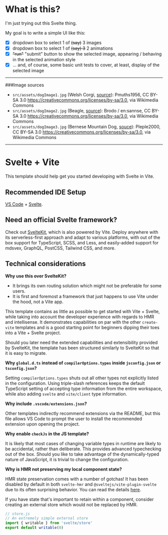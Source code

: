 
# What is this?

I'm just trying out this Svelte thing.  

My goal is to write a simple UI like this:   
* [X] dropdown box to select 1 of ~~(say)~~ 3 images
* [X] dropdown box to select 1 of ~~(say) 3~~ 2 animations
* [X] ~~"run"~~ "submit" button to show the selected image, appearing / behaving in the selected animation style 
* [X] ... and, of course, some basic unit tests to cover, at least, display of the selected image 

----

###Image sources 
* `src/assets/dogImage1.jpg` (Welsh Corgi, [source](https://commons.wikimedia.org/wiki/File:Welchcorgipembroke.JPG)):
  Pmuths1956, CC BY-SA 3.0 <https://creativecommons.org/licenses/by-sa/3.0>, via Wikimedia Commons
* `src/assets/dogImage2.jpg` (Beagle, [source](https://commons.wikimedia.org/wiki/File:Beagle_600.jpg)): Brodo / en:sannse, CC BY-SA 3.0 <https://creativecommons.org/licenses/by-sa/3.0>, via Wikimedia Commons
* `src/assets/dogImage3.jpg` (Bernese Mountain Dog, [souce](https://commons.wikimedia.org/wiki/File:Wystawa_Rybnik_02.10.2011_berne%C5%84ski_pies_pasterski_3pl.jpg)): Pleple2000, CC BY-SA 3.0 <https://creativecommons.org/licenses/by-sa/3.0>, via Wikimedia Commons 


----


# Svelte + Vite

This template should help get you started developing with Svelte in Vite.

## Recommended IDE Setup

[VS Code](https://code.visualstudio.com/) + [Svelte](https://marketplace.visualstudio.com/items?itemName=svelte.svelte-vscode).

## Need an official Svelte framework?

Check out [SvelteKit](https://github.com/sveltejs/kit#readme), which is also powered by Vite. Deploy anywhere with its serverless-first approach and adapt to various platforms, with out of the box support for TypeScript, SCSS, and Less, and easily-added support for mdsvex, GraphQL, PostCSS, Tailwind CSS, and more.

## Technical considerations

**Why use this over SvelteKit?**

- It brings its own routing solution which might not be preferable for some users.
- It is first and foremost a framework that just happens to use Vite under the hood, not a Vite app.

This template contains as little as possible to get started with Vite + Svelte, while taking into account the developer experience with regards to HMR and intellisense. It demonstrates capabilities on par with the other `create-vite` templates and is a good starting point for beginners dipping their toes into a Vite + Svelte project.

Should you later need the extended capabilities and extensibility provided by SvelteKit, the template has been structured similarly to SvelteKit so that it is easy to migrate.

**Why `global.d.ts` instead of `compilerOptions.types` inside `jsconfig.json` or `tsconfig.json`?**

Setting `compilerOptions.types` shuts out all other types not explicitly listed in the configuration. Using triple-slash references keeps the default TypeScript setting of accepting type information from the entire workspace, while also adding `svelte` and `vite/client` type information.

**Why include `.vscode/extensions.json`?**

Other templates indirectly recommend extensions via the README, but this file allows VS Code to prompt the user to install the recommended extension upon opening the project.

**Why enable `checkJs` in the JS template?**

It is likely that most cases of changing variable types in runtime are likely to be accidental, rather than deliberate. This provides advanced typechecking out of the box. Should you like to take advantage of the dynamically-typed nature of JavaScript, it is trivial to change the configuration.

**Why is HMR not preserving my local component state?**

HMR state preservation comes with a number of gotchas! It has been disabled by default in both `svelte-hmr` and `@sveltejs/vite-plugin-svelte` due to its often surprising behavior. You can read the details [here](https://github.com/rixo/svelte-hmr#svelte-hmr).

If you have state that's important to retain within a component, consider creating an external store which would not be replaced by HMR.

```js
// store.js
// An extremely simple external store
import { writable } from 'svelte/store'
export default writable(0)
```

